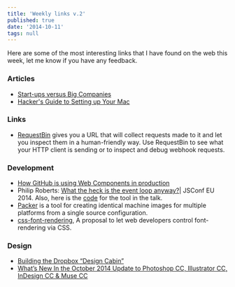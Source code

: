 ```yaml
---
title: 'Weekly links v.2'
published: true
date: '2014-10-11'
tags: null
---
```


Here are some of the most interesting links that I have found on the web this
week, let me know if you have any feedback.

### Articles

- [Start-ups versus Big Companies](https://medium.com/the-year-of-the-looking-glass/start-ups-versus-big-companies-f275800e78e5)
- [Hacker's Guide to Setting up Your Mac](http://lapwinglabs.com/blog/hacker-guide-to-setting-up-your-mac)

### Links

- [RequestBin](http://requestb.in/) gives you a URL that will collect requests
  made to it and let you inspect them in a human-friendly way. Use RequestBin to
  see what your HTTP client is sending or to inspect and debug webhook requests.

### Development

- [How GitHub is using Web Components in production](http://webcomponents.org/articles/interview-with-joshua-peek/)
- Philip Roberts:
  [What the heck is the event loop anyway?](https://www.youtube.com/watch?v=8aGhZQkoFbQ)|
  JSConf EU 2014. Also, here is the [code](https://github.com/latentflip/loupe)
  for the tool in the talk.
- [Packer](http://www.packer.io/) is a tool for creating identical machine
  images for multiple platforms from a single source configuration.
- [css-font-rendering](https://github.com/igrigorik/css-font-timeout/blob/patch-1/README.md),
  A proposal to let web developers control font-rendering via CSS.

### Design

- [Building the Dropbox “Design Cabin”](https://medium.com/@_dte/building-the-dropbox-design-cabin-9fdec4356671)
- [What’s New In the October 2014 Update to Photoshop CC, Illustrator CC, InDesign CC & Muse CC](http://terrywhite.com/whats-new-october-2014-update-photoshop-cc-illustrator-cc-indesign-cc-muse-cc/)
